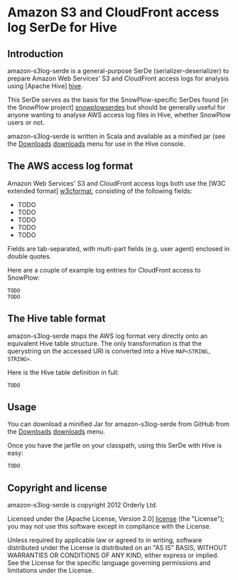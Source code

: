# Amazon S3 and CloudFront access log SerDe for Hive

## Introduction

amazon-s3log-serde is a general-purpose SerDe (serializer-deserializer) to prepare Amazon Web Services' S3 and CloudFront access logs for analysis using [Apache Hive] [hive].

This SerDe serves as the basis for the SnowPlow-specific SerDes found [in the SnowPlow project] [snowplowserdes] but should be generally useful for anyone wanting to analyse AWS access log files in Hive, whether SnowPlow users or not.

amazon-s3log-serde is written in Scala and available as a minified jar (see the [Downloads] [downloads] menu for use in the Hive console. 

## The AWS access log format

Amazon Web Services' S3 and CloudFront access logs both use the [W3C extended format] [w3cformat], consisting of the following fields:

* TODO
* TODO
* TODO
* TODO
* TODO

Fields are tab-separated, with multi-part fields (e.g. user agent) enclosed in double quotes.

Here are a couple of example log entries for CloudFront access to SnowPlow:

    TODO
    TODO 

## The Hive table format

amazon-s3log-serde maps the AWS log format very directly onto an equivalent Hive table structure. The only transformation is that the querystring on the accessed URI is converted into a Hive `MAP<STRING, STRING>`.

Here is the Hive table definition in full:

    TODO

## Usage

You can download a minified Jar for amazon-s3log-serde from GitHub from the [Downloads] [downloads] menu.

Once you have the jarfile on your classpath, using this SerDe with Hive is easy:

    TODO 

## Copyright and license

amazon-s3log-serde is copyright 2012 Orderly Ltd.

Licensed under the [Apache License, Version 2.0] [license] (the "License");
you may not use this software except in compliance with the License.

Unless required by applicable law or agreed to in writing, software
distributed under the License is distributed on an "AS IS" BASIS,
WITHOUT WARRANTIES OR CONDITIONS OF ANY KIND, either express or implied.
See the License for the specific language governing permissions and
limitations under the License.

[hive]: http://hive.apache.org/ 
[snowplowserdes]: https://github.com/snowplow/snowplow/tree/master/serdes 
[license]: http://www.apache.org/licenses/LICENSE-2.0
[w3cformat]: http://www.w3.org/TR/WD-logfile.html 
[downloads]: https://github.com/snowplow/amazon-s3log-serde/downloads
